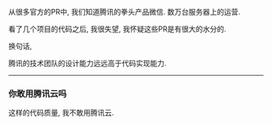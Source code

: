 从很多官方的PR中, 我们知道腾讯的拳头产品微信. 数万台服务器上的运营.

看了几个项目的代码之后, 我很失望, 我怀疑这些PR是有很大的水分的.

换句话,

腾讯的技术团队的设计能力远远高于代码实现能力. 

---

### 你敢用腾讯云吗

这样的代码质量, 我不敢用腾讯云.
